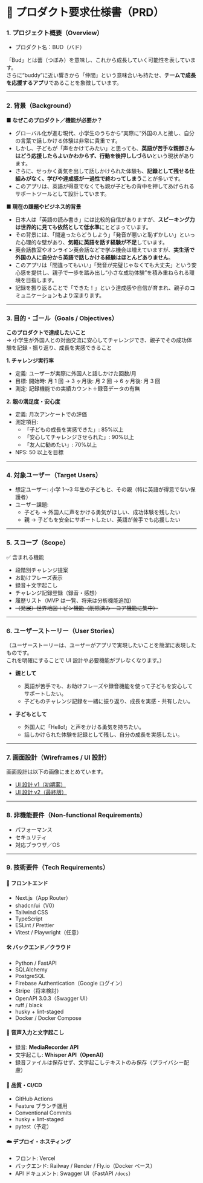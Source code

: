 # 📄 プロダクト要求仕様書（PRD）

### 1. プロジェクト概要（Overview）

- プロダクト名：BUD（バド）

「Bud」とは蕾（つぼみ）を意味し、これから成長していく可能性を表しています。  
さらに“buddy”に近い響きから「仲間」という意味合いも持たせ、**チームで成長を応援するアプリ**であることを象徴しています。

---

### 2. 背景（Background）

**■ なぜこのプロダクト／機能が必要か？**

- グローバル化が進む現代、小学生のうちから“実際に”外国の人と接し、自分の言葉で話しかける体験は非常に貴重です。
- しかし、子どもが「声をかけてみたい」と思っても、**英語が苦手な親御さんはどう応援したらよいかわからず、行動を後押ししづらい**という現状があります。
- さらに、せっかく勇気を出して話しかけられた体験も、**記録として残せる仕組みがなく、学びや達成感が一過性で終わってしまう**ことが多いです。
- このアプリは、英語が得意でなくても親が子どもの背中を押してあげられるサポートツールとして設計しています。

**■ 現在の課題やビジネス的背景**

- 日本人は「英語の読み書き」には比較的自信がありますが、**スピーキング力は世界的に見ても依然として低水準**にとどまっています。
- その背景には、「間違ったらどうしよう」「発音が悪いと恥ずかしい」といった心理的な壁があり、**気軽に英語を話す経験が不足**しています。
- 英会話教室やオンライン英会話などで学ぶ機会は増えていますが、**実生活で外国の人に自分から英語で話しかける経験はほとんどありません**。
- このアプリは「間違ってもいい」「発音が完璧じゃなくても大丈夫」という安心感を提供し、親子で一歩を踏み出し“小さな成功体験”を積み重ねられる環境を目指します。
- 記録を振り返ることで「できた！」という達成感や自信が育まれ、親子のコミュニケーションもより深まります。

---

### 3. 目的・ゴール（Goals / Objectives）

**このプロダクトで達成したいこと**  
→ 小学生が外国人との対面交流に安心してチャレンジでき、親子でその成功体験を記録・振り返り、成長を実感できること

**1. チャレンジ実行率**

- 定義: ユーザーが実際に外国人と話しかけた回数/月
- 目標: 開始時: 月 1 回 → 3 ヶ月後: 月 2 回 → 6 ヶ月後: 月 3 回
- 測定: 記録機能での実績カウント＋録音データの有無

**2. 親の満足度・安心度**

- 定義: 月次アンケートでの評価
- 測定項目:
  - 「子どもの成長を実感できた」: 85%以上
  - 「安心してチャレンジさせられた」: 90%以上
  - 「友人に勧めたい」: 70%以上
- NPS: 50 以上を目標

---

### 4. 対象ユーザー（Target Users）

- 想定ユーザー: 小学 1〜3 年生の子どもと、その親（特に英語が得意でない保護者）
- ユーザー課題:
  - 子ども → 外国人に声をかける勇気がほしい、成功体験を残したい
  - 親 → 子どもを安全にサポートしたい、英語が苦手でも応援したい

---

### 5. スコープ（Scope）

✅ 含まれる機能

- 段階別チャレンジ提案
- お助けフレーズ表示
- 録音＋文字起こし
- チャレンジ記録登録（録音・感想）
- 履歴リスト（MVP は一覧、将来は分析機能追加）
- ~~（発展）世界地図＋ピン機能（削除済み - コア機能に集中）~~

---

### 6. ユーザーストーリー（User Stories）

（ユーザーストーリーは、ユーザーがアプリで実現したいことを簡潔に表現したものです。  
これを明確にすることで UI 設計や必要機能がブレなくなります。）

- **親として**

  - 英語が苦手でも、お助けフレーズや録音機能を使って子どもを安心してサポートしたい。
  - 子どものチャレンジ記録を一緒に振り返り、成長を実感・共有したい。

- **子どもとして**
  - 外国人に「Hello!」と声をかける勇気を持ちたい。
  - 話しかけられた体験を記録として残し、自分の成長を実感したい。

---

### 7. 画面設計（Wireframes / UI 設計）

画面設計は以下の画像にまとめています。

- [UI 設計 v1（初期案）](../images/wireframe-v1.png)
- [UI 設計 v2（最終版）](最終実装後に追記)

---

### 8. 非機能要件（Non-functional Requirements）

- パフォーマンス
- セキュリティ
- 対応ブラウザ／OS

---

### 9. 技術要件（Tech Requirements）

#### 🎨 フロントエンド

- Next.js（App Router）
- shadcn/ui（V0）
- Tailwind CSS
- TypeScript
- ESLint / Prettier
- Vitest / Playwright（任意）

#### 🛠 バックエンド／クラウド

- Python / FastAPI
- SQLAlchemy
- PostgreSQL
- Firebase Authentication（Google ログイン）
- Stripe（将来検討）
- OpenAPI 3.0.3（Swagger UI）
- ruff / black
- husky + lint-staged
- Docker / Docker Compose

#### 🎤 音声入力と文字起こし

- 録音: **MediaRecorder API**
- 文字起こし: **Whisper API（OpenAI）**
- 録音ファイルは保存せず、文字起こしテキストのみ保存（プライバシー配慮）

#### 🧪 品質・CI/CD

- GitHub Actions
- Feature ブランチ運用
- Conventional Commits
- husky + lint-staged
- pytest（予定）

#### ☁️ デプロイ・ホスティング

- フロント: Vercel
- バックエンド: Railway / Render / Fly.io（Docker ベース）
- API ドキュメント: Swagger UI（FastAPI `/docs`）
